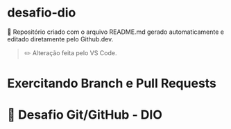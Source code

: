 # desafio-dio

📝 Repositório criado com o arquivo README.md gerado automaticamente e editado diretamente pelo Github.dev.

> ✏️ Alteração feita pelo VS Code.

# Exercitando Branch e Pull Requests

# 🚀 Desafio Git/GitHub - DIO

